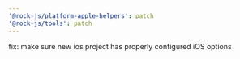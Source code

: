 ```yaml
---
'@rock-js/platform-apple-helpers': patch
'@rock-js/tools': patch
---
```


fix: make sure new ios project has properly configured iOS options
